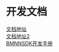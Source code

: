 # 开发文档
[文档地址](https://sophgo-doc.gitbook.io/sophonsdk3/sophonsdk/overview) <br>
[文档地址2](https://doc.sophgo.com/sdk-docs/v22.12.01/docs_latest_release/docs/SophonSDK_doc/zh/html/index.html) <br>
[BMNNSDK开发手册](https://sophgo-doc.gitbook.io/bmnnsdk2-bm1684)
